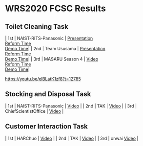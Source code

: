 ﻿# WRS2020 FCSC Results

## Toilet Cleaning Task

| 1st | NAIST-RITS-Panasonic | [Presentation](https://youtu.be/elBLatK1zf8?t=16026) <br/> [Reform Time](https://youtu.be/elBLatK1zf8?t=16386) <br/> [Demo Time](https://youtu.be/elBLatK1zf8?t=16775)|
| 2nd | Team Ususama         | [Presentation](https://youtu.be/elBLatK1zf8?t=8643)  <br/> [Reform Time](https://youtu.be/elBLatK1zf8?t=8886) <br/> [Demo Time](https://youtu.be/elBLatK1zf8?t=9251)|
| 3rd | MASARU Season 4 | [Video](https://youtu.be/elBLatK1zf8?t=12394)  <br/> [Reform Time](https://youtu.be/elBLatK1zf8?t=12785) <br/> [Demo Time](https://youtu.be/elBLatK1zf8?t=13459)|

https://youtu.be/elBLatK1zf8?t=12785
## Stocking and Disposal Task

| 1st | NAIST-RITS-Panasonic | [Video](https://youtu.be/J3p6wuFzX40?t=12845) |
| 2nd | TAK                  | [Video](https://youtu.be/J3p6wuFzX40?t=2330) |
| 3rd | ChiefScientistOffice | [Video](https://youtu.be/J3p6wuFzX40?t=8032) |

## Customer Interaction Task

| 1st | HARChuo | [Video](https://youtu.be/aEeoPNXMIEE?t=3472) |
| 2nd | TAK                  | [Video](https://youtu.be/aEeoPNXMIEE?t=1960) |
| 3rd | onwai [Video](https://youtu.be/aEeoPNXMIEE?t=8287) |


